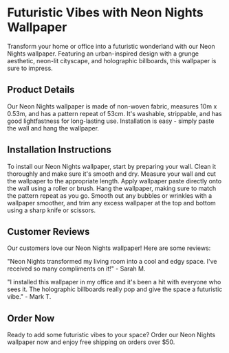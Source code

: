 <!--font:Poppins-->

# Futuristic Vibes with Neon Nights Wallpaper

Transform your home or office into a futuristic wonderland with our Neon Nights wallpaper. Featuring an urban-inspired design with a grunge aesthetic, neon-lit cityscape, and holographic billboards, this wallpaper is sure to impress.

## Product Details

Our Neon Nights wallpaper is made of non-woven fabric, measures 10m x 0.53m, and has a pattern repeat of 53cm. It's washable, strippable, and has good lightfastness for long-lasting use. Installation is easy - simply paste the wall and hang the wallpaper.

## Installation Instructions

To install our Neon Nights wallpaper, start by preparing your wall. Clean it thoroughly and make sure it's smooth and dry. Measure your wall and cut the wallpaper to the appropriate length. Apply wallpaper paste directly onto the wall using a roller or brush. Hang the wallpaper, making sure to match the pattern repeat as you go. Smooth out any bubbles or wrinkles with a wallpaper smoother, and trim any excess wallpaper at the top and bottom using a sharp knife or scissors.

## Customer Reviews

Our customers love our Neon Nights wallpaper! Here are some reviews:

"Neon Nights transformed my living room into a cool and edgy space. I've received so many compliments on it!" - Sarah M.

"I installed this wallpaper in my office and it's been a hit with everyone who sees it. The holographic billboards really pop and give the space a futuristic vibe." - Mark T.

## Order Now

Ready to add some futuristic vibes to your space? Order our Neon Nights wallpaper now and enjoy free shipping on orders over $50.

<!--

Write me markdown content of website with wallpaper:

"An urban-inspired wallpaper with a grunge aesthetic, featuring a neon-lit cityscape with futuristic elements such as holographic billboards."

The header of the page should not be copy of the text but rather a real content of the website which is using this wallpaper.


---


# Neon Nights Wallpaper

Transform your space with our urban-inspired wallpaper featuring a grunge aesthetic and futuristic elements. The neon-lit cityscape creates a bold statement, while holographic billboards add a touch of modernity.

## Product Details

- Dimensions: 10m x 0.53m
- Material: Non-woven fabric
- Pattern repeat: 53cm
- Application: Paste the wall
- Features: Washable, strippable, good lightfastness

## How to Install

1. Prepare your wall by cleaning it thoroughly and ensuring it is smooth and dry.
2. Measure your wall and cut the wallpaper to the appropriate length.
3. Apply wallpaper paste directly onto the wall using a roller or brush.
4. Hang the wallpaper, making sure to match the pattern repeat as you go.
5. Smooth out any bubbles or wrinkles with a wallpaper smoother.
6. Trim any excess wallpaper at the top and bottom using a sharp knife or scissors.

## Customer Reviews

"Absolutely love this wallpaper! It completely transformed my living room into a cool and edgy space." - Sarah M.

"This wallpaper was so easy to install and looks amazing in my bedroom. The holographic billboards really pop!" - Mark T.

## Order Now

Ready to give your space a makeover? Order now and receive free shipping on orders over $50.


---


Heading should not include word "wallpaper". The website should not be about the wallpaper itself, wallpaper is just a related background, rewrite whole content.


---


# Neon Nights: Create a Futuristic Urban Vibe in Your Space

Looking to add some edgy, futuristic flair to your home or office? Our Neon Nights design is the perfect way to do just that. This urban-inspired background features a grunge aesthetic with a neon-lit cityscape and holographic billboards.

## Product Details

Our Neon Nights design is available as a non-woven fabric wallpaper measuring 10m x 0.53m, with a pattern repeat of 53cm. The wallpaper is washable, strippable, and has good lightfastness. Application is easy - simply paste the wall and hang the wallpaper.

## How to Install

To install our Neon Nights wallpaper, first prepare your wall by cleaning it thoroughly and ensuring it is smooth and dry. Measure your wall and cut the wallpaper to the appropriate length. Apply wallpaper paste directly onto the wall using a roller or brush. Hang the wallpaper, making sure to match the pattern repeat as you go. Smooth out any bubbles or wrinkles with a wallpaper smoother, and trim any excess wallpaper at the top and bottom using a sharp knife or scissors.

## Customer Reviews

"Neon Nights completely transformed my living room into a cool and edgy space. I've received so many compliments on it!" - Sarah M.

"I installed this wallpaper in my office and it's been a hit with everyone who sees it. The holographic billboards really pop and give the space a futuristic vibe." - Mark T.

## Order Now

Ready to create a futuristic urban vibe in your space? Order our Neon Nights wallpaper now and receive free shipping on orders over $50.


---


Heading is too long, rewrite whole content.


---


# Add Futuristic Flair to Your Space with Neon Nights

Looking for a way to give your home or office a cool, edgy vibe? Our Neon Nights design is just what you need. This urban-inspired background features a grunge aesthetic with a neon-lit cityscape and holographic billboards, creating a futuristic feel that's sure to impress.

## Product Details

Our Neon Nights design is available as a non-woven fabric wallpaper measuring 10m x 0.53m, with a pattern repeat of 53cm. The wallpaper is washable, strippable, and has good lightfastness. Application is easy - simply paste the wall and hang the wallpaper.

## Installation Instructions

Installing our Neon Nights wallpaper is a breeze. First, prepare your wall by cleaning it thoroughly and ensuring it is smooth and dry. Measure your wall and cut the wallpaper to the appropriate length. Apply wallpaper paste directly onto the wall using a roller or brush. Hang the wallpaper, making sure to match the pattern repeat as you go. Smooth out any bubbles or wrinkles with a wallpaper smoother, and trim any excess wallpaper at the top and bottom using a sharp knife or scissors.

## Reviews

Our customers love our Neon Nights wallpaper! Here's what they have to say:

"Neon Nights completely transformed my living room into a cool and edgy space. I've received so many compliments on it!" - Sarah M.

"I installed this wallpaper in my office and it's been a hit with everyone who sees it. The holographic billboards really pop and give the space a futuristic vibe." - Mark T.

## Order Now

Ready to add some futuristic flair to your space? Order our Neon Nights wallpaper now and receive free shipping on orders over $50.


---


Heading is too long, rewrite whole content.


---


# Futuristic Vibes with Neon Nights Wallpaper

Transform your home or office into a futuristic wonderland with our Neon Nights wallpaper. Featuring an urban-inspired design with a grunge aesthetic, neon-lit cityscape, and holographic billboards, this wallpaper is sure to impress.

## Product Details

Our Neon Nights wallpaper is made of non-woven fabric, measures 10m x 0.53m, and has a pattern repeat of 53cm. It's washable, strippable, and has good lightfastness for long-lasting use. Installation is easy - simply paste the wall and hang the wallpaper.

## Installation Instructions

To install our Neon Nights wallpaper, start by preparing your wall. Clean it thoroughly and make sure it's smooth and dry. Measure your wall and cut the wallpaper to the appropriate length. Apply wallpaper paste directly onto the wall using a roller or brush. Hang the wallpaper, making sure to match the pattern repeat as you go. Smooth out any bubbles or wrinkles with a wallpaper smoother, and trim any excess wallpaper at the top and bottom using a sharp knife or scissors.

## Customer Reviews

Our customers love our Neon Nights wallpaper! Here are some reviews:

"Neon Nights transformed my living room into a cool and edgy space. I've received so many compliments on it!" - Sarah M.

"I installed this wallpaper in my office and it's been a hit with everyone who sees it. The holographic billboards really pop and give the space a futuristic vibe." - Mark T.

## Order Now

Ready to add some futuristic vibes to your space? Order our Neon Nights wallpaper now and enjoy free shipping on orders over $50.


---


Write me a Google font which is best fitting for the website.

Pick from the list:
- Lobster
- Orbitron
- Inter
- IBM Plex Sans
- Open Sans
- Dancing Script
- Raleway
- Futura
- Poppins
- Barlow Condensed
- Exo 2
- Alegreya
- Montserrat
- Roboto
- Lato
- Playfair Display
- Great Vibes


Write just the font name nothing else.


---


Poppins

-->
